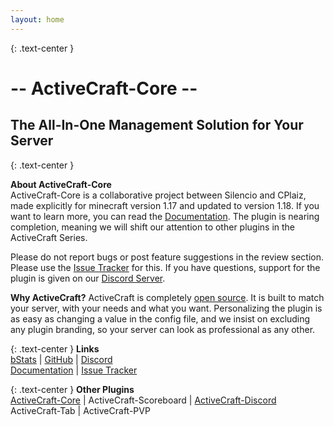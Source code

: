 ```yaml
---
layout: home
---
```


{: .text-center }
# -- ActiveCraft-Core -- 
## The All-In-One Management Solution for Your Server 
{: .text-center }

**About ActiveCraft-Core** \
ActiveCraft-Core is a collaborative project between Silencio and CPlaiz, made explicitly for minecraft version 1.17 and updated to version 1.18. 
If you want to learn more, you can read the [Documentation](https://cplaiz.github.io/ActiveCraft-Core/). The plugin is nearing completion, meaning we will shift our
attention to other plugins in the ActiveCraft Series.

Please do not report bugs or post feature suggestions in the review section. Please use the [Issue Tracker](https://github.com/CPlaiz/ActiveCraft-Core/issues) for this.
If you have questions, support for the plugin is given on our [Discord Server](https://discord.gg/EgRm6uGMHa).

**Why ActiveCraft?**
ActiveCraft is completely [open source](https://github.com/CPlaiz/ActiveCraft-Core). It is built to match your server, with your needs and what you want. Personalizing the plugin is as easy as changing a value in the config file, and we insist on excluding any plugin branding, so your server can look as professional as any other.

{: .text-center }
**Links** \
[bStats](https://bstats.org/plugin/bukkit/ActiveCraft-Core/12627) | [GitHub](https://github.com/CPlaiz/ActiveCraft-Core) | [Discord](https://discord.gg/EgRm6uGMHa) \
[Documentation](https://cplaiz.github.io/ActiveCraft-Core/) | [Issue Tracker](https://github.com/CPlaiz/ActiveCraft-Core/issues)

{: .text-center }
**Other Plugins** \
[ActiveCraft-Core](https://www.spigotmc.org/resources/activecraft-core.95488/) | ActiveCraft-Scoreboard | [ActiveCraft-Discord](https://www.spigotmc.org/resources/activecraft-discord.98103/) \
ActiveCraft-Tab | ActiveCraft-PVP
